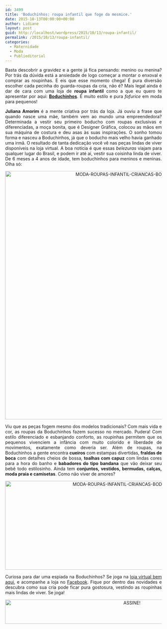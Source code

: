 ```yaml
---
id: 3499
title: 'Boduchinhos: roupa infantil que foge da mesmice.'
date: 2015-10-13T00:00:00+00:00
author: Lidiane
layout: post
guid: http://localhost/wordpress/2015/10/13/roupa-infantil/
permalink: /2015/10/13/roupa-infantil/
categories:
  - Maternidade
  - Moda
  - Publieditorial
---
```

<p align="justify">
  Basta descobrir a gravidez e a gente já fica pensando: menino ou menina? Por trás da dúvida está a ansiedade de logo começar a montar o enxoval e comprar as roupinhas. E eis que esse momento chega! É pura diversão escolher cada pecinha do guarda-roupas da cria, não é? Mais legal ainda é dar de cara com uma loja de <strong>roupa infantil</strong> como a que eu quero te apresentar por aqui: <strong><a href="http://boduchinhos.iluria.com/index.html" target="_blank">Boduchinhos</a></strong>. É muito estilo e pura <em>fofurice</em> em moda para pequenos!
</p>

<p align="justify">
  <strong>Juliana Amorim</strong> é a mente criativa por trás da loja. Já ouviu a frase que quando nasce uma mãe, também vem ao mundo uma empreendedora? Determinada a vestir seu primeiro boducho com roupas exclusivas e diferenciadas, a moça bonita, que é Designer Gráfica, colocou as mãos em sua máquina de costura e deu asas às suas inspirações. O sonho tomou forma e nasceu a Boduchinhos, já que o boducho mais velho havia ganhado uma irmã. O resultado de tanta dedicação você vê nas peças lindas de viver disponíveis na loja virtual. A boa notícia é que essas <em>belezuras</em> viajam para qualquer lugar do Brasil, e podem ir até aí, vestir sua coisinha linda de viver. De 6 meses a 4 anos de idade, tem boduchinhos para meninos e meninas. Olha só:
</p>

<p align="center">
  <a href="http://www.trololodemulher.com.br/blog/wp-content/uploads/2015/10/MODA-ROUPAS-INFANTIL-CRIANCAS-BODUCHINHOS.jpg"><img class="alignnone size-full wp-image-11575" src="http://www.trololodemulher.com.br/blog/wp-content/uploads/2015/10/MODA-ROUPAS-INFANTIL-CRIANCAS-BODUCHINHOS.jpg" alt="MODA-ROUPAS-INFANTIL-CRIANCAS-BODUCHINHOS" width="800" height="800" /></a>
</p>

<p align="justify">
  Viu que as peças fogem mesmo dos modelos tradicionais? Com mais vida e cor, as roupas da Boduchinhos fazem sucesso no mercado. Pudera! Com estilo diferenciado e esbanjando conforto, as roupinhas permitem que os pequenos vivenciem a infância com muito colorido e liberdade de movimentos, exatamente como deveria ser. Além de roupas, na Boduchinhos a gente encontra <strong>cueiros</strong> com estampas divertidas, <strong>fraldas de boca</strong> com detalhes cheios de bossa, <strong>toalhas com capuz</strong> com lindas cores para a hora do banho e <strong>babadores do tipo bandana</strong> que vão deixar seu bebê todo estilosinho. Ainda tem <strong>conjuntos, vestidos, bermudas, calças, moda praia e camisetas</strong>. Como não viver de amores?
</p>

<p align="center">
  <a href="http://www.trololodemulher.com.br/blog/wp-content/uploads/2015/10/MODA-ROUPAS-INFANTIL-CRIANCAS-BODUCHINHOS5.jpg"><img class="alignnone size-full wp-image-11577" src="http://www.trololodemulher.com.br/blog/wp-content/uploads/2015/10/MODA-ROUPAS-INFANTIL-CRIANCAS-BODUCHINHOS5.jpg" alt="MODA-ROUPAS-INFANTIL-CRIANCAS-BODUCHINHOS[5]" width="800" height="286" /></a>
</p>

<p align="justify">
  Curiosa para dar uma espiada na Boduchinhos? Se joga na <a href="http://boduchinhos.iluria.com/index.html" target="_blank">loja virtual bem aqui</a>, e acompanhe a loja no <a href="https://www.facebook.com/boduchinhos" target="_blank">Facebook</a>. Fique por dentro das novidades e descubra como sua cria pode ficar pura gostosura, vestindo as roupinhas mais lindas de viver. Se joga!
</p>

<p align="center">
  <a href="http://feedburner.google.com/fb/a/mailverify?uri=blogBichaFemea&loc=en_US" target="_blank"><img class="alignnone size-full wp-image-10439" src="http://www.trololodemulher.com.br/blog/wp-content/uploads/2014/09/ASSINE.png" alt="ASSINE!" width="800" height="78" /></a>
</p>